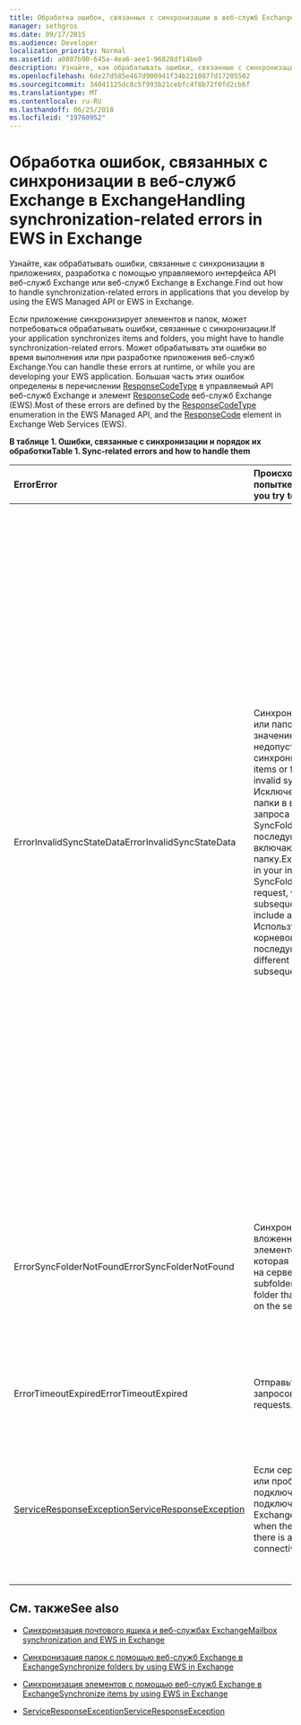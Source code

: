 ```yaml
---
title: Обработка ошибок, связанных с синхронизации в веб-служб Exchange в Exchange
manager: sethgros
ms.date: 09/17/2015
ms.audience: Developer
localization_priority: Normal
ms.assetid: a0807b90-645a-4ea6-aee1-96828df14be0
description: Узнайте, как обрабатывать ошибки, связанные с синхронизации в приложениях, разработка с помощью управляемого интерфейса API веб-служб Exchange или веб-служб Exchange в Exchange.
ms.openlocfilehash: 6de27d585e467d900941f34b2210877d17205502
ms.sourcegitcommit: 34041125dc8c5f993b21cebfc4f8b72f0fd2cb6f
ms.translationtype: MT
ms.contentlocale: ru-RU
ms.lasthandoff: 06/25/2018
ms.locfileid: "19760952"
---
```

# <a name="handling-synchronization-related-errors-in-ews-in-exchange"></a><span data-ttu-id="852b0-103">Обработка ошибок, связанных с синхронизации в веб-служб Exchange в Exchange</span><span class="sxs-lookup"><span data-stu-id="852b0-103">Handling synchronization-related errors in EWS in Exchange</span></span>

<span data-ttu-id="852b0-104">Узнайте, как обрабатывать ошибки, связанные с синхронизации в приложениях, разработка с помощью управляемого интерфейса API веб-служб Exchange или веб-служб Exchange в Exchange.</span><span class="sxs-lookup"><span data-stu-id="852b0-104">Find out how to handle synchronization-related errors in applications that you develop by using the EWS Managed API or EWS in Exchange.</span></span>
  
<span data-ttu-id="852b0-105">Если приложение синхронизирует элементов и папок, может потребоваться обрабатывать ошибки, связанные с синхронизации.</span><span class="sxs-lookup"><span data-stu-id="852b0-105">If your application synchronizes items and folders, you might have to handle synchronization-related errors.</span></span> <span data-ttu-id="852b0-106">Может обрабатывать эти ошибки во время выполнения или при разработке приложения веб-служб Exchange.</span><span class="sxs-lookup"><span data-stu-id="852b0-106">You can handle these errors at runtime, or while you are developing your EWS application.</span></span> <span data-ttu-id="852b0-107">Большая часть этих ошибок определены в перечислении [ResponseCodeType](http://msdn.microsoft.com/ru-ru/library/exchangewebservices.responsecodetype%28v=exchg.80%29.aspx) в управляемый API веб-служб Exchange и элемент [ResponseCode](http://msdn.microsoft.com/ru-ru/library/aa580757%28v=exchg.150%29.aspx) веб-служб Exchange (EWS).</span><span class="sxs-lookup"><span data-stu-id="852b0-107">Most of these errors are defined by the [ResponseCodeType](http://msdn.microsoft.com/ru-ru/library/exchangewebservices.responsecodetype%28v=exchg.80%29.aspx) enumeration in the EWS Managed API, and the [ResponseCode](http://msdn.microsoft.com/ru-ru/library/aa580757%28v=exchg.150%29.aspx) element in Exchange Web Services (EWS).</span></span> 
  
<span data-ttu-id="852b0-108">**В таблице 1. Ошибки, связанные с синхронизации и порядок их обработки**</span><span class="sxs-lookup"><span data-stu-id="852b0-108">**Table 1. Sync-related errors and how to handle them**</span></span>

|<span data-ttu-id="852b0-109">**Error**</span><span class="sxs-lookup"><span data-stu-id="852b0-109">**Error**</span></span>|<span data-ttu-id="852b0-110">**Происходит при попытке...**</span><span class="sxs-lookup"><span data-stu-id="852b0-110">**Occurs when you try to…**</span></span>|<span data-ttu-id="852b0-111">**Обработать его с...**</span><span class="sxs-lookup"><span data-stu-id="852b0-111">**Handle it by…**</span></span>|
|:-----|:-----|:-----|
|<span data-ttu-id="852b0-112">ErrorInvalidSyncStateData</span><span class="sxs-lookup"><span data-stu-id="852b0-112">ErrorInvalidSyncStateData</span></span>  <br/> | <span data-ttu-id="852b0-113">Синхронизация элементов или папок с помощью значение состояния недопустимый синхронизации.</span><span class="sxs-lookup"><span data-stu-id="852b0-113">Synchronize items or folders by using an invalid sync state value.</span></span>  <br/>  <span data-ttu-id="852b0-114">Исключение корневой папки в вашей начального запроса SyncFolderHierarchy при последующих запросов включают корневую папку.</span><span class="sxs-lookup"><span data-stu-id="852b0-114">Exclude a root folder in your initial SyncFolderHierarchy request, when your subsequent request does include a root folder.</span></span>  <br/>  <span data-ttu-id="852b0-115">Используйте другой корневой папки в последующие запросы.</span><span class="sxs-lookup"><span data-stu-id="852b0-115">Use different root folders in subsequent requests.</span></span>  <br/> | <span data-ttu-id="852b0-116">Проверка того, что значение состояния синхронизации, отправляемого совпадения значение состояния синхронизации возвращаются во время предыдущей синхронизации.</span><span class="sxs-lookup"><span data-stu-id="852b0-116">Ensuring that the sync state value you are sending matches the sync state value returned during a previous synchronization.</span></span>  <br/>  <span data-ttu-id="852b0-117">Проверка того, что не отправке состояние синхронизации для иерархии папок при попытке синхронизации элементов и наоборот.</span><span class="sxs-lookup"><span data-stu-id="852b0-117">Ensuring that you are not sending the sync state for the folder hierarchy when you attempt to sync items, and vice versa.</span></span>  <br/>  <span data-ttu-id="852b0-118">Проверка того, что вы отправляете состояние синхронизации для правильного корневую папку.</span><span class="sxs-lookup"><span data-stu-id="852b0-118">Ensuring that you are sending the sync state for the correct root folder.</span></span>  <br/>  <span data-ttu-id="852b0-119">Проверка того, что же корневую папку указан в каждого запроса.</span><span class="sxs-lookup"><span data-stu-id="852b0-119">Ensuring that the same root folder is specified in each request.</span></span>  <br/>  <span data-ttu-id="852b0-120">Проверка того, что предыдущего запроса не указана в корневой папке null, во время текущего запроса включает в себя корневую папку корневой.</span><span class="sxs-lookup"><span data-stu-id="852b0-120">Ensuring that the previous request did not specify a root folder of null, while the current request includes a root folder of root.</span></span> <span data-ttu-id="852b0-121">NULL и корневые не обрабатывается так же.</span><span class="sxs-lookup"><span data-stu-id="852b0-121">Null and root are not treated the same.</span></span>  <br/> |
|<span data-ttu-id="852b0-122">ErrorSyncFolderNotFound</span><span class="sxs-lookup"><span data-stu-id="852b0-122">ErrorSyncFolderNotFound</span></span>  <br/> |<span data-ttu-id="852b0-123">Синхронизируйте вложенных папок или элементов в папке, которая не удается найти на сервере.</span><span class="sxs-lookup"><span data-stu-id="852b0-123">Synchronize subfolders or items in a folder that cannot be found on the server.</span></span>  <br/> |<span data-ttu-id="852b0-124">Проверка того, что к папке идентификатор, указанный в запросе сопоставляет идентификатор папки, возвращенный сервером в ответ на предыдущей синхронизации.</span><span class="sxs-lookup"><span data-stu-id="852b0-124">Ensuring that the folder ID specified in the request matches a folder ID returned from the server in a previous sync response.</span></span>  <br/> |
|<span data-ttu-id="852b0-125">ErrorTimeoutExpired</span><span class="sxs-lookup"><span data-stu-id="852b0-125">ErrorTimeoutExpired</span></span>  <br/> |<span data-ttu-id="852b0-126">Отправьте слишком много запросов.</span><span class="sxs-lookup"><span data-stu-id="852b0-126">Send too many requests.</span></span>  <br/> |<span data-ttu-id="852b0-127">Ограничение пакетов 10 элементов в пакете избежать [регулирование](ews-throttling-in-exchange.md).</span><span class="sxs-lookup"><span data-stu-id="852b0-127">Limiting your batches to 10 items per batch to avoid getting [throttled](ews-throttling-in-exchange.md).</span></span>  <br/> |
|[<span data-ttu-id="852b0-128">ServiceResponseException</span><span class="sxs-lookup"><span data-stu-id="852b0-128">ServiceResponseException</span></span>](http://msdn.microsoft.com/ru-ru/library/microsoft.exchange.webservices.data.serviceresponseexception%28v=exchg.80%29.aspx) <br/> |<span data-ttu-id="852b0-129">Если сервер недоступен или проблемы с подключением подключиться веб-служб Exchange.</span><span class="sxs-lookup"><span data-stu-id="852b0-129">Connect to EWS when the server is offline or there is a problem with connectivity.</span></span>  <br/> |<span data-ttu-id="852b0-130">Проверка возможности подключения к серверу и более поздних версий Повтор запроса.</span><span class="sxs-lookup"><span data-stu-id="852b0-130">Checking connectivity with the server and retrying your request later.</span></span> <span data-ttu-id="852b0-131">Это ошибка временные службы или ошибка сети.</span><span class="sxs-lookup"><span data-stu-id="852b0-131">This is likely a transient service error or network error.</span></span>  <br/> |
   
## <a name="see-also"></a><span data-ttu-id="852b0-132">См. также</span><span class="sxs-lookup"><span data-stu-id="852b0-132">See also</span></span>


- [<span data-ttu-id="852b0-133">Синхронизация почтового ящика и веб-службах Exchange</span><span class="sxs-lookup"><span data-stu-id="852b0-133">Mailbox synchronization and EWS in Exchange</span></span>](mailbox-synchronization-and-ews-in-exchange.md)
    
- [<span data-ttu-id="852b0-134">Синхронизация папок с помощью веб-служб Exchange в Exchange</span><span class="sxs-lookup"><span data-stu-id="852b0-134">Synchronize folders by using EWS in Exchange</span></span>](how-to-synchronize-folders-by-using-ews-in-exchange.md)
    
- [<span data-ttu-id="852b0-135">Синхронизация элементов с помощью веб-служб Exchange в Exchange</span><span class="sxs-lookup"><span data-stu-id="852b0-135">Synchronize items by using EWS in Exchange</span></span>](how-to-synchronize-items-by-using-ews-in-exchange.md)
    
- [<span data-ttu-id="852b0-136">ServiceResponseException</span><span class="sxs-lookup"><span data-stu-id="852b0-136">ServiceResponseException</span></span>](http://msdn.microsoft.com/ru-ru/library/microsoft.exchange.webservices.data.serviceresponseexception%28v=exchg.80%29.aspx)
    

